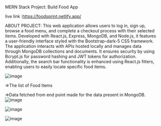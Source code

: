 MERN Stack Project: Build Food App 


live link :https://foodsprint.netlify.app/

ABOUT PROJECT:
This web application allows users to log in, sign up, browse a food menu, and complete a checkout process with their selected items. Developed with React.js, Express, MongoDB, and Node.js, it features a user-friendly interface styled with the Bootstrap-dark-5 CSS framework. The application interacts with APIs hosted locally and manages data through MongoDB collections and documents. It ensures security by using Bcrypt.js for password hashing and JWT tokens for authorization. Additionally, the search bar functionality is enhanced using React.js filters, enabling users to easily locate specific food items.



![image](https://github.com/user-attachments/assets/f314b0a3-6d75-4da4-b288-1be95b44759b)

=>The list of Food Items


=>Data fetched from end point made for the data present in MongoDB.
![image](https://github.com/user-attachments/assets/0540fe38-eefb-4d29-95c0-eb28fddc072f)






![image](https://github.com/user-attachments/assets/7d15160e-bf5b-40aa-b184-e46b1875e6cb)




![image](https://github.com/user-attachments/assets/bcd07bd8-a4b5-4506-9a40-4a10c6508d03)


